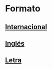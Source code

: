 # Formato
## [Internacional](d1international/README.md)
## [Inglés](d2english/README.md)
## [Letra](d3letter/README.md)